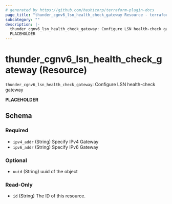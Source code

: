 ```yaml
---
# generated by https://github.com/hashicorp/terraform-plugin-docs
page_title: "thunder_cgnv6_lsn_health_check_gateway Resource - terraform-provider-thunder"
subcategory: ""
description: |-
  thunder_cgnv6_lsn_health_check_gateway: Configure LSN health-check gateway
  PLACEHOLDER
---
```


# thunder_cgnv6_lsn_health_check_gateway (Resource)

`thunder_cgnv6_lsn_health_check_gateway`: Configure LSN health-check gateway

__PLACEHOLDER__



<!-- schema generated by tfplugindocs -->
## Schema

### Required

- `ipv4_addr` (String) Specify IPv4 Gateway
- `ipv6_addr` (String) Specify IPv6 Gateway

### Optional

- `uuid` (String) uuid of the object

### Read-Only

- `id` (String) The ID of this resource.


